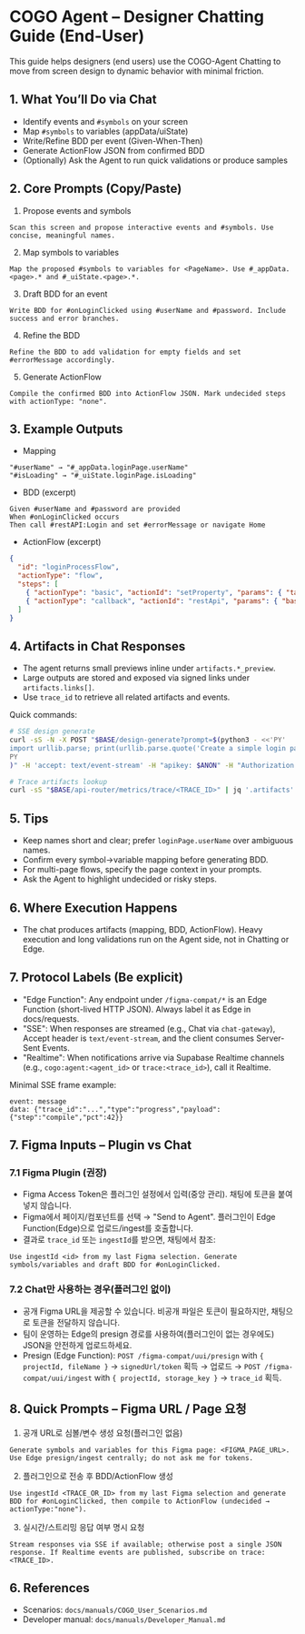 # COGO Agent – Designer Chatting Guide (End-User)

This guide helps designers (end users) use the COGO-Agent Chatting to move from screen design to dynamic behavior with minimal friction.

## 1. What You’ll Do via Chat

- Identify events and `#symbols` on your screen
- Map `#symbols` to variables (appData/uiState)
- Write/Refine BDD per event (Given-When-Then)
- Generate ActionFlow JSON from confirmed BDD
- (Optionally) Ask the Agent to run quick validations or produce samples

## 2. Core Prompts (Copy/Paste)

1) Propose events and symbols
```
Scan this screen and propose interactive events and #symbols. Use concise, meaningful names.
```

2) Map symbols to variables
```
Map the proposed #symbols to variables for <PageName>. Use #_appData.<page>.* and #_uiState.<page>.*.
```

3) Draft BDD for an event
```
Write BDD for #onLoginClicked using #userName and #password. Include success and error branches.
```

4) Refine the BDD
```
Refine the BDD to add validation for empty fields and set #errorMessage accordingly.
```

5) Generate ActionFlow
```
Compile the confirmed BDD into ActionFlow JSON. Mark undecided steps with actionType: "none".
```

## 3. Example Outputs

- Mapping
```
"#userName" → "#_appData.loginPage.userName"
"#isLoading" → "#_uiState.loginPage.isLoading"
```

- BDD (excerpt)
```
Given #userName and #password are provided
When #onLoginClicked occurs
Then call #restAPI:Login and set #errorMessage or navigate Home
```

- ActionFlow (excerpt)
```json
{
  "id": "loginProcessFlow",
  "actionType": "flow",
  "steps": [
    { "actionType": "basic", "actionId": "setProperty", "params": { "target": "#isLoading", "value": false }},
    { "actionType": "callback", "actionId": "restApi", "params": { "baseUrl": "#_appData.api.base", "path": "/login", "method": "POST", "body": { "u": "#userName", "p": "#password" }, "saveTo": "#_appData.session.auth" }}
  ]
}
```

## 4. Artifacts in Chat Responses

- The agent returns small previews inline under `artifacts.*_preview`.
- Large outputs are stored and exposed via signed links under `artifacts.links[]`.
- Use `trace_id` to retrieve all related artifacts and events.

Quick commands:
```bash
# SSE design generate
curl -sS -N -X POST "$BASE/design-generate?prompt=$(python3 - <<'PY'
import urllib.parse; print(urllib.parse.quote('Create a simple login page'))
PY
)" -H 'accept: text/event-stream' -H "apikey: $ANON" -H "Authorization: Bearer $ANON"

# Trace artifacts lookup
curl -sS "$BASE/api-router/metrics/trace/<TRACE_ID>" | jq '.artifacts'
```

## 5. Tips

- Keep names short and clear; prefer `loginPage.userName` over ambiguous names.
- Confirm every symbol→variable mapping before generating BDD.
- For multi-page flows, specify the page context in your prompts.
- Ask the Agent to highlight undecided or risky steps.

## 6. Where Execution Happens

- The chat produces artifacts (mapping, BDD, ActionFlow). Heavy execution and long validations run on the Agent side, not in Chatting or Edge.

## 7. Protocol Labels (Be explicit)

- "Edge Function": Any endpoint under `/figma-compat/*` is an Edge Function (short-lived HTTP JSON). Always label it as Edge in docs/requests.
- "SSE": When responses are streamed (e.g., Chat via `chat-gateway`), Accept header is `text/event-stream`, and the client consumes Server-Sent Events.
- "Realtime": When notifications arrive via Supabase Realtime channels (e.g., `cogo:agent:<agent_id>` or `trace:<trace_id>`), call it Realtime.

Minimal SSE frame example:
```
event: message
data: {"trace_id":"...","type":"progress","payload":{"step":"compile","pct":42}}

```

## 7. Figma Inputs – Plugin vs Chat

### 7.1 Figma Plugin (권장)
- Figma Access Token은 플러그인 설정에서 입력(중앙 관리). 채팅에 토큰을 붙여넣지 않습니다.
- Figma에서 페이지/컴포넌트를 선택 → "Send to Agent". 플러그인이 Edge Function(Edge)으로 업로드/ingest를 호출합니다.
- 결과로 `trace_id` 또는 `ingestId`를 받으면, 채팅에서 참조:
```
Use ingestId <id> from my last Figma selection. Generate symbols/variables and draft BDD for #onLoginClicked.
```

### 7.2 Chat만 사용하는 경우(플러그인 없이)
- 공개 Figma URL을 제공할 수 있습니다. 비공개 파일은 토큰이 필요하지만, 채팅으로 토큰을 전달하지 않습니다.
- 팀이 운영하는 Edge의 presign 경로를 사용하여(플러그인이 없는 경우에도) JSON을 안전하게 업로드하세요.
- Presign (Edge Function): `POST /figma-compat/uui/presign` with `{ projectId, fileName }` → `signedUrl/token` 획득 → 업로드 → `POST /figma-compat/uui/ingest` with `{ projectId, storage_key }` → `trace_id` 획득.

## 8. Quick Prompts – Figma URL / Page 요청

1) 공개 URL로 심볼/변수 생성 요청(플러그인 없음)
```
Generate symbols and variables for this Figma page: <FIGMA_PAGE_URL>.
Use Edge presign/ingest centrally; do not ask me for tokens.
```

2) 플러그인으로 전송 후 BDD/ActionFlow 생성
```
Use ingestId <TRACE_OR_ID> from my last Figma selection and generate BDD for #onLoginClicked, then compile to ActionFlow (undecided → actionType:"none").
```

3) 실시간/스트리밍 응답 여부 명시 요청
```
Stream responses via SSE if available; otherwise post a single JSON response. If Realtime events are published, subscribe on trace:<TRACE_ID>.
```

## 6. References

- Scenarios: `docs/manuals/COGO_User_Scenarios.md`
- Developer manual: `docs/manuals/Developer_Manual.md`
